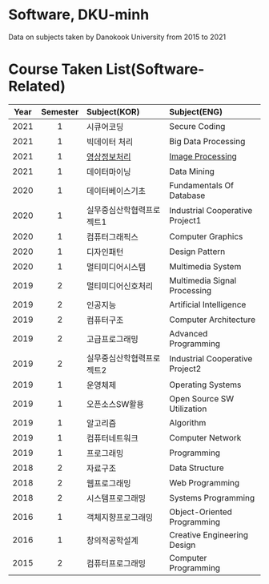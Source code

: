 # Software, DKU-minh
Data on subjects taken by Danokook University from 2015 to 2021

# Course Taken List(Software-Related)

 Year |  Semester | Subject(KOR) | Subject(ENG) 
 :---: | :---: | :--- | :--- 
2021 | 1 | 시큐어코딩 | Secure Coding 
2021 | 1 | 빅데이터 처리 | Big Data Processing 
2021 | 1 | [영상정보처리](https://github.com/m1nnh/DKU-minh/tree/master/영상정보처리) | [Image Processing](https://github.com/m1nnh/DKU-minh/tree/master/영상정보처리) 
2021 | 1 | 데이터마이닝 | Data Mining 
2020 | 1 | 데이터베이스기초 | Fundamentals Of Database 
2020 | 1 | 실무중심산학협력프로젝트1 | Industrial Cooperative Project1 
2020 | 1 | 컴퓨터그래픽스 | Computer Graphics 
2020 | 1 | 디자인패턴 | Design Pattern 
2020 | 1 | 멀티미디어시스템 | Multimedia System 
2019 | 2 | 멀티미디어신호처리 | Multimedia Signal Processing 
2019 | 2 | 인공지능 | Artificial Intelligence 
2019 | 2 | 컴퓨터구조 | Computer Architecture 
2019 | 2 | 고급프로그래밍 | Advanced Programming 
2019 | 2 | 실무중심산학협력프로젝트2 | Industrial Cooperative Project2 
2019 | 1 | 운영체제 | Operating Systems 
2019 | 1 | 오픈소스SW활용 | Open Source SW Utilization 
2019 | 1 | 알고리즘 | Algorithm 
2019 | 1 | 컴퓨터네트워크 | Computer Network 
2019 | 1 | 프로그래밍 | Programming 
2018 | 2 | 자료구조 | Data Structure 
2018 | 2 | 웹프로그래밍 | Web Programming 
2018 | 2 | 시스템프로그래밍 | Systems Programming 
2016 | 1 | 객체지향프로그래밍 | Object-Oriented Programming 
2016 | 1 | 창의적공학설계 | Creative Engineering Design 
2015 | 2 | 컴퓨터프로그래밍 | Computer Programming 
